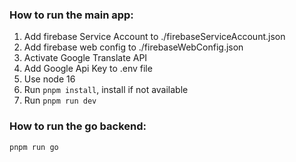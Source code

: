 ### How to run the main app:
1. Add firebase Service Account to ./firebaseServiceAccount.json
2. Add firebase web config to ./firebaseWebConfig.json
3. Activate Google Translate API
4. Add Google Api Key to .env file
5. Use node 16
6. Run `pnpm install`, install if not available
7. Run `pnpm run dev`

### How to run the go backend:
`pnpm run go`
